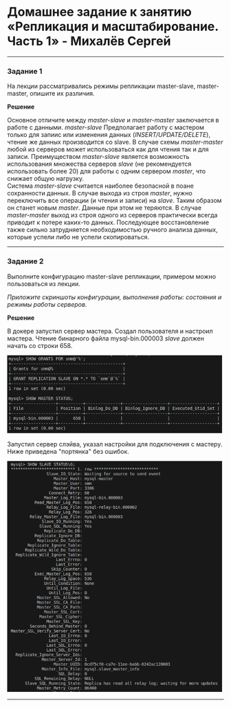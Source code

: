 # Домашнее задание к занятию «Репликация и масштабирование. Часть 1» - Михалёв Сергей

---

### Задание 1

На лекции рассматривались режимы репликации master-slave, master-master, опишите их различия.

**Решение**

Основное отличите между *master-slave* и *master-master* заключается в работе с данными. *master-slave* Предполагает работу с мастером только для запиис или изменения данных (*INSERT/UPDATE/DELETE*), чтение же данных производится со slave. В случае схемы *master-master* любой из серверов может использоваться как для чтения так и для записи.
Преимуществом *master-slave* является возможность использования множества серверов *slave* (не рекомендуется использовать более 20) для работы с одним сервером *master*, что снижает общую нагрузку.  
Система *master-slave* считается наиболее безопасной в поане сохранности данных. В случае выхода из строя *master*, нужно переключить все операции (и чтения и записи) на *slave*. Таким образом он станет новым *master*. Данные при этом не теряются. В случае *master-master* выход из строя одного из серверов практически всегда приводит к потере каких-то данных. Последующее восстановление также сильно затрудняется необходимостью ручного анализа данных, которые успели либо не успели скопироваться.

---

### Задание 2

Выполните конфигурацию master-slave репликации, примером можно пользоваться из лекции.

*Приложите скриншоты конфигурации, выполнения работы: состояния и режимы работы серверов.*

**Решение**

В докере запустил сервер мастера. Создал пользователя и настроил мастера. Чтение бинарного файла mysql-bin.000003 *slave* должен начать со строки 658.

<img src="images/Task_2_1.png" alt="Task_2_1.png" width="500" height="auto">

Запустил сервер слэйва, указал настройки для подключения с мастеру. Ниже приведена "портянка" без ошибок.

<img src="images/Task_2_2.png" alt="Task_2_2.png" width="500" height="auto">

---
